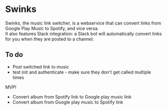 # Swinks

Swinks, the music link switcher, is a webservice that can convert links from Google Play Music to Spotify, and vice versa.  
It also features Slack integration: a Slack bot will automatically convert links for you when they are posted to a channel.

## To do

* Post switched link to music
* test init and authenticate - make sure they don't get called multiple times

MVP!

* Convert album from Spotify link to Google play music link
* Convert album from Google play music to Spotify link
